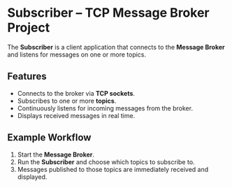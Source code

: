 # Subscriber – TCP Message Broker Project

The **Subscriber** is a client application that connects to the **Message Broker** and listens for messages on one or more topics.  

## Features
- Connects to the broker via **TCP sockets**.
- Subscribes to one or more **topics**.
- Continuously listens for incoming messages from the broker.
- Displays received messages in real time.

## Example Workflow
1. Start the **Message Broker**.
2. Run the **Subscriber** and choose which topics to subscribe to.
3. Messages published to those topics are immediately received and displayed.
